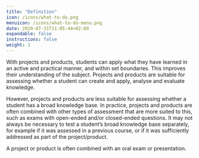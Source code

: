 ```yaml
---
title: "Definition"
icon: /icons/what-to-do.png
menuicon: /icons/what-to-do-menu.png
date: 2020-07-31T11:05:44+02:00
expandable: false
instructions: false
weight: 1
---
```


With projects and products, students can apply what they have learned in an active and practical manner, and within set boundaries. This improves their understanding of the subject. Projects and products are suitable for assessing whether a student can create and apply, analyse and evaluate knowledge. 

However, projects and products are less suitable for assessing whether a student has a broad knowledge base. In practice, projects and products are often combined with other types of assessment that are more suited to this, such as exams with open-ended and/or closed-ended questions. It may not always be necessary to test a student’s broad knowledge base separately, for example if it was assessed in a previous course, or if it was sufficiently addressed as part of the project/product. 

A project or product is often combined with an oral exam or presentation. 
